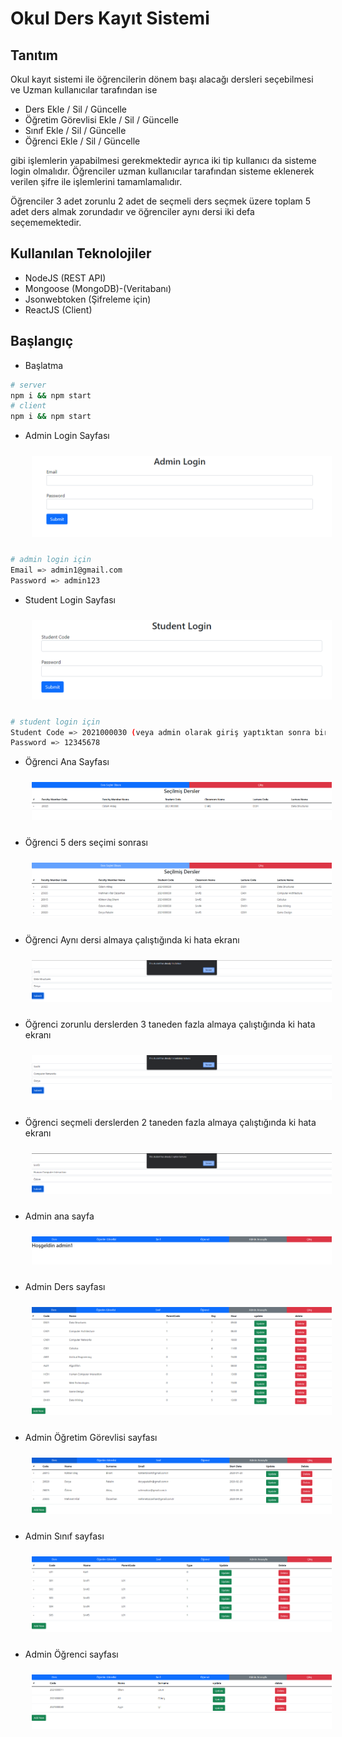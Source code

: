 # Okul Ders Kayıt Sistemi

## Tanıtım

Okul kayıt sistemi ile öğrencilerin dönem başı alacağı dersleri seçebilmesi ve Uzman kullanıcılar tarafından ise 
- Ders Ekle / Sil / Güncelle
- Öğretim Görevlisi Ekle / Sil / Güncelle
- Sınıf Ekle / Sil / Güncelle
- Öğrenci Ekle / Sil / Güncelle

gibi işlemlerin yapabilmesi gerekmektedir ayrıca iki tip kullanıcı da sisteme login olmalıdır. Öğrenciler uzman kullanıcılar tarafından sisteme eklenerek verilen şifre ile işlemlerini tamamlamalıdır.

Öğrenciler 3 adet zorunlu 2 adet de seçmeli ders seçmek üzere toplam 5 adet ders almak zorundadır ve öğrenciler aynı dersi iki defa seçememektedir. 



## Kullanılan Teknolojiler

- NodeJS (REST API)
- Mongoose (MongoDB)-(Veritabanı)
- Jsonwebtoken (Şifreleme için)
- ReactJS (Client)

## Başlangıç

- Başlatma

```Bash
# server
npm i && npm start
# client
npm i && npm start
```


- Admin Login Sayfası

  <img src="./img/admin-login.png" alt="admin-login" width="100%" height="50%"  style="margin:10px">

```Bash
# admin login için 
Email => admin1@gmail.com
Password => admin123
```

- Student Login Sayfası

  <img src="./img/student-login.png" alt="admin-login" width="100%" height="50%"  style="margin:10px">

```Bash
# student login için 
Student Code => 2021000030 (veya admin olarak giriş yaptıktan sonra bir öğrenci ekleyerek login olabilirsiniz)
Password => 12345678
```


- Öğrenci Ana Sayfası

  <img src="./img/student-main.png" alt="student-main" width="100%" height="50%"  style="margin:10px">


- Öğrenci 5 ders seçimi sonrası

  <img src="./img/student-main1.png" alt="student-main1" width="100%" height="50%"  style="margin:10px">


- Öğrenci Aynı dersi almaya çalıştığında ki hata ekranı

  <img src="./img/student-error.png" alt="student-error" width="100%" height="50%"  style="margin:10px">


- Öğrenci zorunlu derslerden 3 taneden fazla almaya çalıştığında ki hata ekranı

  <img src="./img/student-error1.png" alt="student-error1" width="100%" height="50%"  style="margin:10px">



- Öğrenci seçmeli derslerden 2 taneden fazla almaya çalıştığında ki hata ekranı

  <img src="./img/student-error2.png" alt="student-error2" width="100%" height="50%"  style="margin:10px">



- Admin ana sayfa

  <img src="./img/admin-main.png" alt="admin-main" width="100%" height="50%"  style="margin:10px">


- Admin Ders sayfası

  <img src="./img/admin-lecture.png" alt="admin-lecture" width="100%" height="50%"  style="margin:10px">

- Admin Öğretim Görevlisi sayfası

  <img src="./img/admin-facultyMember.png" alt="admin-facultyMember" width="100%" height="50%"  style="margin:10px">


- Admin Sınıf sayfası

  <img src="./img/admin-classroom.png" alt="admin-classroom" width="100%" height="50%"  style="margin:10px">


- Admin Öğrenci sayfası

  <img src="./img/admin-student.png" alt="admin-student" width="100%" height="50%"  style="margin:10px">
